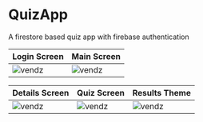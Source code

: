 # QuizApp
A firestore based quiz app with firebase authentication

| Login Screen | Main Screen |
|--------------|-------------|
| ![vendz](https://i.imgur.com/87SRVeE.jpg) | ![vendz](https://i.imgur.com/KLnEXk9.jpg) |

| Details Screen | Quiz Screen | Results Theme |
| -------------- | ----------- | ------------- |
| ![vendz](https://i.imgur.com/hV0ujGF.jpg) | ![vendz](https://i.imgur.com/urnYXDW.jpg) | ![vendz](https://i.imgur.com/5GYLMtR.jpg) |
